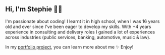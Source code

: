 ## Hi, I'm Stephie 👩‍💻

I'm passionate about coding! I learnt it in high school, when I was 16 years old and ever since I've been eager to develop my skills.
With +4 years experience in consulting and delivery roles I gained a lot of experiences across industries (public services, banking, automotive, music & law).

In my [portfolio project](https://stephaniehhnbrg.github.io/StephanieHhnbrg/), you can learn more about me ✨ Enjoy!
